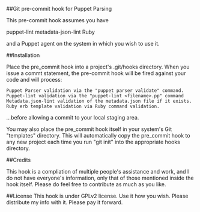 ##Git pre-commit hook for Puppet Parsing

This pre-commit hook assumes you have 

puppet-lint
metadata-json-lint
Ruby

and a Puppet agent on the system in which you wish to use it.

##Installation

Place the pre_commit hook into a project's .git/hooks directory.  When you issue a commt statement, the pre-commit hook will be fired against your code and will process:

	Puppet Parser validation via the "puppet parser validate" command.
	Puppet-lint validation via the "puppet-lint <filename>.pp" command
	Metadata.json-lint validation of the metadata.json file if it exists.
	Ruby erb template validation via Ruby command validation.

...before allowing a commit to your local staging area.

You may also place the pre_commit hook itself in your system's Git "templates" directory.  This will automatically copy the pre_commit hook to any new project each time you run "git init" into the appropriate hooks directory.

##Credits

This hook is a compliation of multiple people's assistance and work, and I do not have everyone's information, only that of those mentioned inside the hook itself.  Please do feel free to contribute as much as you like.

##License
This hook is under GPLv2 license.  Use it how you wish. Please distribute my info with it.  Please pay it forward.
